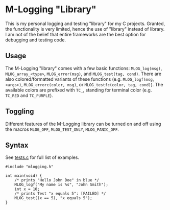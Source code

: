 # M-Logging "Library"
This is my personal logging and testing "library" for my C projects. Granted,
the functionality is very limited, hence the use of "library" instead of
library. I am not of the belief that entire frameworks are the best option
for debugging and testing code. 

## Usage
The M-Logging "library" comes with a few basic functions: `MLOG_log(msg)`,
`MLOG_array_<type>`, `MLOG_error(msg)`, and `MLOG_test(tag, cond)`. There
are also colored/formatted variants of these functions
(e.g. `MLOG_logf(msg, <args>)`, `MLOG_errorc(color, msg)`, or
`MLOG_testfc(color, tag, cond)`). The available colors are prefixed with `TC_`,
standing for terminal color (e.g. `TC_RED` and `TC_PURPLE`).

## Toggling
Different features of the M-Logging library can be turned on and off using
the macros `MLOG_OFF`, `MLOG_TEST_ONLY`, `MLOG_PANIC_OFF`.

## Syntax 
See [tests.c](tests.c) for full list of examples. 

```
#include "mlogging.h"

int main(void) {
    /* prints "Hello John Doe" in blue */
    MLOG_logf("My name is %s", "John Smith");
    int x = 10;
    /* prints Test "x equals 5": [FAILED] */
    MLOG_test((x == 5), "x equals 5");
}
```
